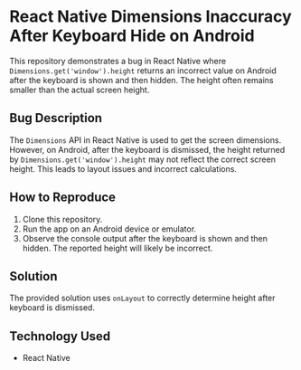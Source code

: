 # React Native Dimensions Inaccuracy After Keyboard Hide on Android

This repository demonstrates a bug in React Native where `Dimensions.get('window').height` returns an incorrect value on Android after the keyboard is shown and then hidden.  The height often remains smaller than the actual screen height.

## Bug Description

The `Dimensions` API in React Native is used to get the screen dimensions. However, on Android, after the keyboard is dismissed, the height returned by `Dimensions.get('window').height` may not reflect the correct screen height.  This leads to layout issues and incorrect calculations.

## How to Reproduce

1. Clone this repository.
2. Run the app on an Android device or emulator.
3. Observe the console output after the keyboard is shown and then hidden.  The reported height will likely be incorrect.

## Solution

The provided solution uses `onLayout` to correctly determine height after keyboard is dismissed.

## Technology Used

* React Native